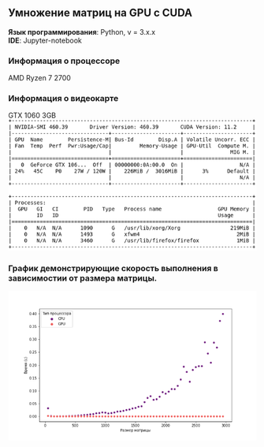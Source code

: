 ## Умножение матриц на GPU с CUDA 
**Язык программирования**: Python, v = 3.x.x\
**IDE**: Jupyter-notebook

### Информация о процессоре 
AMD Ryzen 7 2700

### Информация о видеокарте
GTX 1060 3GB
![Информация о видеокарте](gpuinfo.png?raw=true )

### График демонстрирующие скорость выполнения в зависимостии от размера матрицы.
![График демонстрирующий прирост в скорости вычислений](fig_2.png?raw=true )
